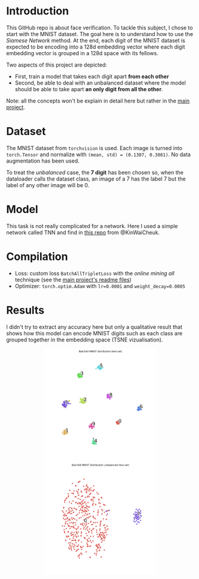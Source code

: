 # Introduction
This GitHub repo is about face verification. To tackle this subject, I chose to start with the MNIST dataset. The goal here is to understand how to use the *Siamese Network* method. At the end, each digit of the MNIST dataset is expected to be encoding into a 128d embedding vector where each digit embedding vector is grouped in a 128d space with its fellows.

Two aspects of this project are depicted:
* First, train a model that takes each digit apart **from each other**
* Second, be able to deal with an unbalanced dataset where the model should be able to take apart **an only digit from all the other**.

Note: all the concepts won't be explain in detail here but rather in the [main project](https://github.com/E-delweiss/HomeMade_FaceID/tree/main/main_project).

# Dataset
The MNIST dataset from `torchvision` is used. Each image is turned into `torch.Tensor` and normalize with `(mean, std) = (0.1307, 0.3081)`. No data augmentation has been used.

To treat the *unbalanced* case, the **7 digit** has been chosen so, when the dataloader calls the dataset class, an image of a 7 has the label 7 but the label of any other image will be 0.

# Model
This task is not really complicated for a network. Here I used a simple network called TNN and find in [this repo](https://github.com/KinWaiCheuk/pytorch-triplet-loss/blob/master/TNN/Model.py) from @KinWaiCheuk.

# Compilation
* Loss: custom loss `BatchAllTripletLoss` with the *online mining all* technique (see the [main project's readme files](https://github.com/E-delweiss/HomeMade_FaceID/tree/main/main_project))
* Optimizer: `torch.optim.Adam` with `lr=0.0001` and `weight_decay=0.0005`

# Results
I didn't try to extract any accuracy here but only a qualitative result that shows how this model can encode MNIST digits such as each class are grouped together in the embedding space (TSNE vizualisation).

<p align="center">
  <img src="https://github.com/E-delweiss/HomeMade_FaceID/blob/main/imageVerification_MNIST/results/BatchAll MNIST distribution (test set).png?raw=true" alt="balanced_set" width="300"/>
  <img src="https://github.com/E-delweiss/HomeMade_FaceID/blob/main/imageVerification_MNIST/results/BatchAll MNIST distribution unbalanced (test set).png?raw=true" alt="unbalanced_set" width="300"/>
</p>
